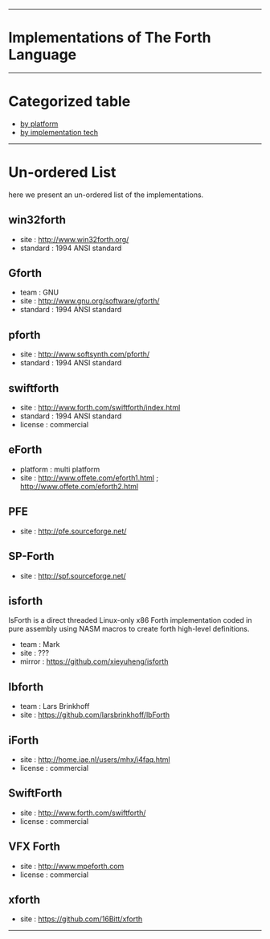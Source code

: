 -----------------------------------

# Implementations of The Forth Language

-----------------------------------

# Categorized table

 * [by platform](http://www.reddit.com/r/Forth/wiki/implementations-table-by-platform)
 * [by implementation tech](http://www.reddit.com/r/Forth/wiki/implementations-table-by-tech)

-----------------------------------

# Un-ordered List

here we present an un-ordered list of the implementations.

## win32forth

* site : http://www.win32forth.org/
* standard : 1994 ANSI standard

## Gforth

* team : GNU
* site : http://www.gnu.org/software/gforth/
* standard : 1994 ANSI standard

## pforth

* site : http://www.softsynth.com/pforth/
* standard : 1994 ANSI standard

## swiftforth

* site : http://www.forth.com/swiftforth/index.html
* standard : 1994 ANSI standard
* license : commercial

## eForth

* platform : multi platform
* site : http://www.offete.com/eforth1.html ; http://www.offete.com/eforth2.html

## PFE

* site : http://pfe.sourceforge.net/

## SP-Forth

* site : http://spf.sourceforge.net/

## isforth

IsForth is a direct threaded Linux-only x86 Forth implementation coded in pure assembly using NASM macros to create forth high-level definitions.

* team : Mark
* site : ???
* mirror : https://github.com/xieyuheng/isforth

## lbforth

* team : Lars Brinkhoff
* site : https://github.com/larsbrinkhoff/lbForth

## iForth

* site : http://home.iae.nl/users/mhx/i4faq.html
* license : commercial

## SwiftForth

* site : http://www.forth.com/swiftforth/
* license : commercial

## VFX Forth

* site : http://www.mpeforth.com
* license : commercial

## xforth

* site : https://github.com/16Bitt/xforth

-----------------------------------
